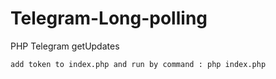 # Telegram-Long-polling
PHP Telegram getUpdates


<p>
<code>add token to index.php and run by command : php index.php</code>
</p>
